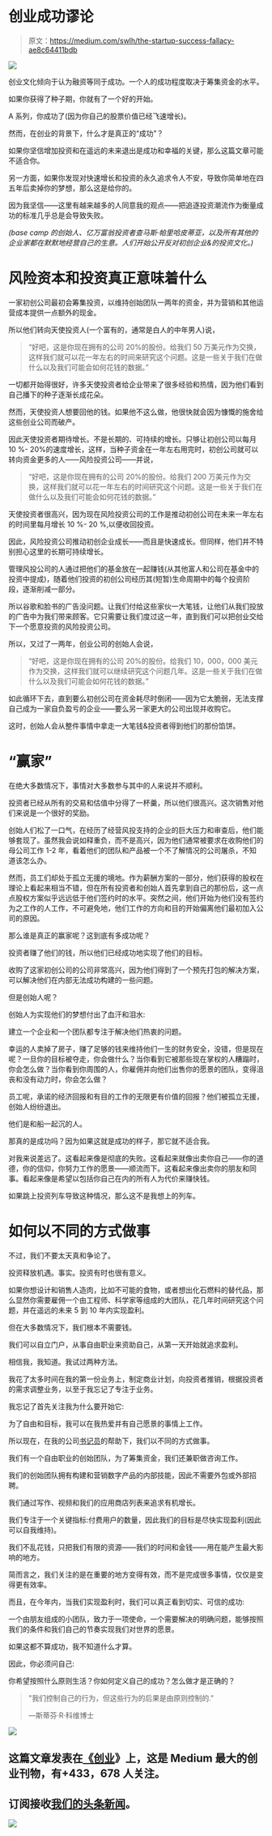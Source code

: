 # 创业成功谬论

> 原文：<https://medium.com/swlh/the-startup-success-fallacy-ae8c64411bdb>

![](img/eb68c889def17cedec3f8d780afad992.png)

创业文化倾向于认为融资等同于成功。一个人的成功程度取决于筹集资金的水平。

如果你获得了种子期，你就有了一个好的开始。

A 系列，你成功了(因为你自己的股票价值已经飞速增长)。

然而，在创业的背景下，什么才是真正的“成功”？

如果你坚信增加投资和在遥远的未来退出是成功和幸福的关键，那么这篇文章可能不适合你。

另一方面，如果你发现对快速增长和投资的永久追求令人不安，导致你简单地在四五年后卖掉你的梦想，那么这是给你的。

因为我坚信——这里有越来越多的人同意我的观点——把追逐投资潮流作为衡量成功的标准几乎总是会导致失败。

*(base camp 的创始人、亿万富翁投资者查马斯·帕里哈皮蒂亚，以及所有其他的企业家都在默默地经营自己的生意。人们开始公开反对初创企业&的投资文化。)*

# 风险资本和投资真正意味着什么

一家初创公司最初会筹集投资，以维持创始团队一两年的资金，并为营销和其他运营成本提供一点额外的现金。

所以他们转向天使投资人(一个富有的，通常是白人的中年男人)说，

> “好吧，这是你现在拥有的公司 20%的股份。给我们 50 万美元作为交换，这样我们就可以花一年左右的时间来研究这个问题。这是一些关于我们在做什么以及我们可能会如何花钱的数据。”

一切都开始得很好，许多天使投资者给企业带来了很多经验和热情，因为他们看到自己播下的种子逐渐长成花朵。

然而，天使投资人想要回他的钱。如果他不这么做，他很快就会因为慷慨的施舍给这些创业公司而破产。

因此天使投资者期待增长。不是长期的、可持续的增长。只够让初创公司以每月 10 %- 20%的速度增长，这样，当种子资金在一年左右用完时，初创公司就可以转向资金更多的人——风险投资公司——并说，

> “好吧，这是你现在拥有的公司 20%的股份。给我们 200 万美元作为交换，这样我们就可以花一年左右的时间研究这个问题。这是一些关于我们在做什么以及我们可能会如何花钱的数据。”

天使投资者很高兴，因为现在风险投资公司的工作是推动初创公司在未来一年左右的时间里每月增长 10 %- 20 %,以便收回投资。

因此，风险投资公司推动初创企业成长——而且是快速成长。但同样，他们并不特别担心这里的长期可持续增长。

管理风投公司的人通过把他们的基金放在一起赚钱(从其他富人和公司在基金中的投资中提成)，随着他们投资的初创公司经历其(短暂)生命周期中的每个投资阶段，逐渐削减一部分。

所以谷歌和脸书的广告没问题。让我们付给这些家伙一大笔钱，让他们从我们投放的广告中为我们带来顾客。它只需要让我们度过这一年，直到我们可以把创业交给下一个愿意投资的风险投资公司。

所以，又过了一两年，创业公司的创始人会说，

> “好吧，这是你现在拥有的公司 20%的股份。给我们 10，000，000 美元作为交换，这样我们就可以继续研究这个问题几年。这是一些关于我们在做什么以及我们可能会如何花钱的数据。”

如此循环下去，直到要么初创公司在资金耗尽时倒闭——因为它太脆弱，无法支撑自己成为一家自负盈亏的企业——要么另一家更大的公司出现并收购它。

这时，创始人会从整件事情中拿走一大笔钱&投资者得到他们的那份馅饼。

# “赢家”

在绝大多数情况下，事情对大多数参与其中的人来说并不顺利。

投资者已经从所有的交易和估值中分得了一杯羹，所以他们很高兴。这次销售对他们来说是一个很好的奖励。

创始人们松了一口气，在经历了经营风投支持的企业的巨大压力和审查后，他们能够套现了。虽然我会说如释重负，而不是高兴，因为他们通常被要求在收购他们的母公司工作 1-2 年，看着他们的团队和产品被一个不了解情况的公司屠杀，不知道该怎么办。

然而，员工们却处于孤立无援的境地。作为薪酬方案的一部分，他们获得的股权在理论上看起来相当不错，但在所有投资者和创始人首先拿到自己的那份后，这一点点股权方案似乎远远低于他们签约时的水平。突然之间，他们开始为他们没有签约为之工作的人工作，不可避免地，他们工作的方向和目的开始偏离他们最初加入公司的原因。

那么谁是真正的赢家呢？这到底有多成功呢？

投资者赚了他们的钱，所以他们已经成功地实现了他们的目标。

收购了这家初创公司的公司非常高兴，因为他们得到了一个预先打包的解决方案，可以解决他们在内部无法成功构建的一些问题。

但是创始人呢？

创始人为实现他们的梦想付出了血汗和泪水:

建立一个企业和一个团队都专注于解决他们热衷的问题。

幸运的人卖掉了房子，赚了足够的钱来维持他们一生的财务安全，没错，但是现在呢？一旦你的目标被夺走，你会做什么？当你看到它被那些现在掌权的人糟蹋时，你会怎么做？当你看到你周围的人，你雇佣并向他们出售你的愿景的团队，变得沮丧和没有动力时，你会怎么做？

员工呢，承诺的经济回报和有目的工作的无限更有价值的回报？他们被孤立无援，创始人纷纷退出。

他们是和船一起沉的人。

那真的是成功吗？因为如果这就是成功的样子，那它就不适合我。

对我来说差远了。这看起来像是彻底的失败。这看起来就像出卖你自己——你的道德，你的信仰，你努力工作的愿景——顺流而下。这看起来像出卖你的朋友和同事。看起来像是希望以包括你自己在内的所有人为代价来赚快钱。

如果跳上投资列车导致这种情况，那么这不是我想上的列车。

# 如何以不同的方式做事

不过，我们不要太天真和争论了。

投资释放机遇。事实。投资有时也很有意义。

如果你想设计和销售人造肉，比如不可能的食物，或者想出化石燃料的替代品，那么显然你需要雇佣一个由工程师、科学家等组成的大团队，花几年时间研究这个问题，并在遥远的未来 5 到 10 年内实现盈利。

但在大多数情况下，我们根本不需要钱。

我们可以自立门户，从事自由职业来资助自己，从第一天开始就追求盈利。

相信我，我知道。我试过两种方法。

我花了太多时间在我的第一份业务上，制定商业计划，向投资者推销，根据投资者的需求调整业务，以至于我忘记了专注于业务。

我忘记了首先关注我为什么要开始它:

为了自由和目标，我可以在我热爱并有自己愿景的事情上工作。

所以现在，在我的公司[书记员](http://WWW.SCRIBEAPP.CO)的帮助下，我们以不同的方式做事。

我们有一个自由职业的创始团队，为了筹集资金，我们还兼职做咨询工作。

我们的创始团队拥有构建和营销数字产品的内部技能，因此不需要外包或外部招聘。

我们通过写作、视频和我们的应用商店列表来追求有机增长。

我们专注于一个关键指标:付费用户的数量，因此我们的目标是尽快实现盈利(因此可以自我维持)。

我们不乱花钱，只把我们有限的资源——我们的时间和金钱——用在能产生最大影响的地方。

简而言之，我们关注的是在重要的地方变得有效，而不是完成很多事情，仅仅是变得更有效率。

而且，在今年内，当我们实现盈利时，我们可以真正看到切实、可信的成功:

一个由朋友组成的小团队，致力于一项使命，一个需要解决的明确问题，能够按照我们的条件和我们自己的节奏实现我们对世界的愿景。

如果这都不算成功，我不知道什么才算。

因此，你必须问自己:

你希望按照什么原则生活？你如何定义自己的成功？怎么做才是正确的？

> "我们控制自己的行为，但这些行为的后果是由原则控制的."
> 
> ―斯蒂芬·R·科维博士

[![](img/308a8d84fb9b2fab43d66c117fcc4bb4.png)](https://medium.com/swlh)

## 这篇文章发表在[《创业](https://medium.com/swlh)》上，这是 Medium 最大的创业刊物，有+433，678 人关注。

## 订阅接收[我们的头条新闻](https://growthsupply.com/the-startup-newsletter/)。

[![](img/b0164736ea17a63403e660de5dedf91a.png)](https://medium.com/swlh)